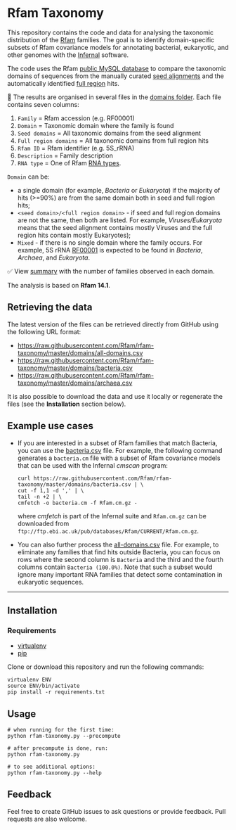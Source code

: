 # Rfam Taxonomy

This repository contains the code and data for analysing the taxonomic distribution
of the [Rfam](http://rfam.org) families. The goal is to identify domain-specific
subsets of Rfam covariance models for annotating bacterial, eukaryotic,
and other genomes with the [Infernal](http://eddylab.org/infernal) software.

The code uses the Rfam [public MySQL database](https://rfam.readthedocs.io/en/latest/database.html)
to compare the taxonomic domains of sequences from the manually curated
[seed alignments](https://rfam.readthedocs.io/en/latest/glossary.html)
and the automatically identified [full region](https://rfam.readthedocs.io/en/latest/glossary.html) hits.

:open_file_folder: The results are organised in several files in the [domains folder](./domains).
Each file contains seven columns:

1. `Family` = Rfam accession (e.g. RF00001)
2. `Domain` = Taxonomic domain where the family is found
3. `Seed domains` = All taxonomic domains from the seed alignment
4. `Full region domains` = All taxonomic domains from full region hits
5. `Rfam ID` = Rfam identifier (e.g. 5S_rRNA)
6. `Description` = Family description
7. `RNA type` = One of Rfam [RNA types](https://rfam.readthedocs.io/en/latest/searching-rfam.html#search-by-entry-type).

`Domain` can be:
- a single domain (for example, _Bacteria_ or _Eukaryota_) if the majority of hits (>=90%) are from the same domain both in seed and full region hits;
- `<seed domain>/<full region domain>` - if seed and full region domains are not the same, then both are listed. For example, _Viruses/Eukaryota_ means that the seed alignment contains mostly Viruses and the full region hits contain mostly Eukaryotes);
- `Mixed` - if there is no single domain where the family occurs. For example, 5S rRNA [RF00001](http://rfam.org/family/RF00001) is expected to be found in _Bacteria_, _Archaea_, and _Eukaryota_.

:white_check_mark: View [summary](./domains/Readme.md) with the number of families observed in each domain.

The analysis is based on **Rfam 14.1**.

## Retrieving the data

The latest version of the files can be retrieved directly from GitHub using the following URL format:

- https://raw.githubusercontent.com/Rfam/rfam-taxonomy/master/domains/all-domains.csv
- https://raw.githubusercontent.com/Rfam/rfam-taxonomy/master/domains/bacteria.csv
- https://raw.githubusercontent.com/Rfam/rfam-taxonomy/master/domains/archaea.csv

 It is also possible to download the data and use it locally or regenerate the files (see the **Installation** section below).

## Example use cases

- If you are interested in a subset of Rfam families that match Bacteria, you can use the [bacteria.csv](./domains/bacteria.csv) file. For example, the following command generates a `bacteria.cm` file with a subset of Rfam covariance models that can be used with the Infernal _cmscan_ program:

    ```
    curl https://raw.githubusercontent.com/Rfam/rfam-taxonomy/master/domains/bacteria.csv | \
    cut -f 1,1 -d ',' | \
    tail -n +2 | \
    cmfetch -o bacteria.cm -f Rfam.cm.gz -
    ```

    where _cmfetch_ is part of the Infernal suite and `Rfam.cm.gz` can be downloaded from `ftp://ftp.ebi.ac.uk/pub/databases/Rfam/CURRENT/Rfam.cm.gz`.

- You can also further process the [all-domains.csv](./domains/all-domains.csv) file. For example, to eliminate any families that find hits outside Bacteria, you can focus on rows where the second column is `Bacteria` and the third and the fourth columns contain `Bacteria (100.0%)`. Note that such a subset would ignore many important RNA families that detect some contamination in eukaryotic sequences.

--------------------------------------------------------------------------------

## Installation

### Requirements

- [virtualenv](https://virtualenv.pypa.io/en/latest/)
- [pip](https://pypi.org/project/pip/)

Clone or download this repository and run the following commands:

```
virtualenv ENV
source ENV/bin/activate
pip install -r requirements.txt
```

## Usage

```
# when running for the first time:
python rfam-taxonomy.py --precompute

# after precompute is done, run:
python rfam-taxonomy.py

# to see additional options:
python rfam-taxonomy.py --help
```

## Feedback

Feel free to create GitHub issues to ask questions or provide feedback.
Pull requests are also welcome.
